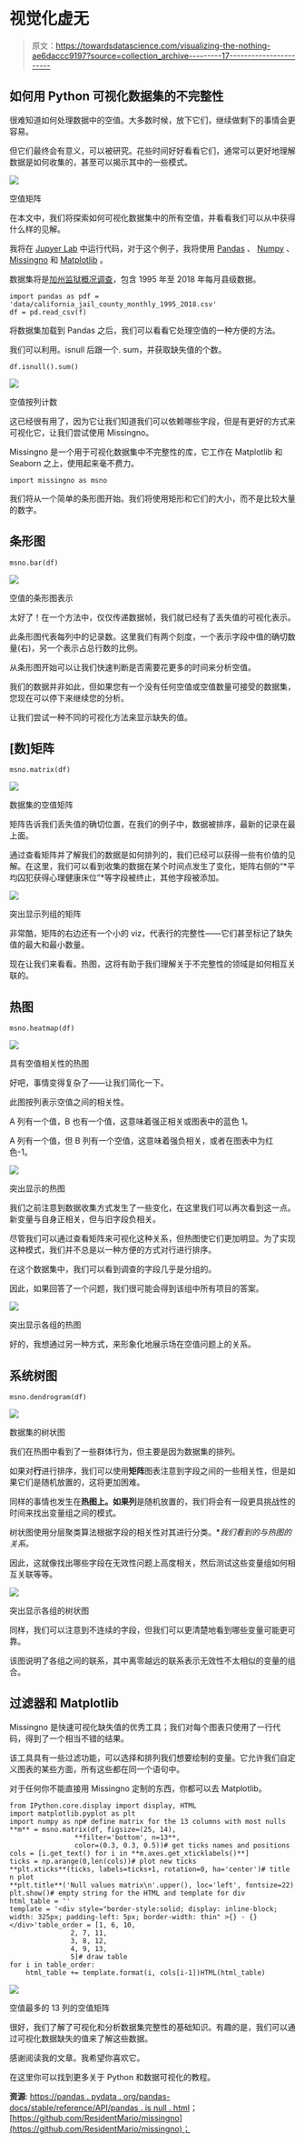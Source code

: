 # 视觉化虚无

> 原文：<https://towardsdatascience.com/visualizing-the-nothing-ae6daccc9197?source=collection_archive---------17----------------------->

## 如何用 Python 可视化数据集的不完整性

很难知道如何处理数据中的空值。大多数时候，放下它们，继续做剩下的事情会更容易。

但它们最终会有意义，可以被研究。花些时间好好看看它们，通常可以更好地理解数据是如何收集的，甚至可以揭示其中的一些模式。

![](img/d9f6cb8bd89bf496657905dec5e96d4c.png)

空值矩阵

在本文中，我们将探索如何可视化数据集中的所有空值，并看看我们可以从中获得什么样的见解。

我将在 [Jupyer Lab](https://jupyterlab.readthedocs.io/en/stable/) 中运行代码，对于这个例子，我将使用 [Pandas](https://pandas.pydata.org/) 、 [Numpy](https://numpy.org/) 、 [Missingno](https://github.com/ResidentMario/missingno) 和 [Matplotlib](https://matplotlib.org/) 。

数据集将是[加州监狱概况调查](https://www.openicpsr.org/openicpsr/project/104560/version/V1/view)，包含 1995 年至 2018 年每月县级数据。

```
import pandas as pdf = 'data/california_jail_county_monthly_1995_2018.csv'
df = pd.read_csv(f)
```

将数据集加载到 Pandas 之后，我们可以看看它处理空值的一种方便的方法。

我们可以利用。isnull 后跟一个. sum，并获取缺失值的个数。

```
df.isnull().sum()
```

![](img/69a0890fcdb249bf562b33993ba33073.png)

空值按列计数

这已经很有用了，因为它让我们知道我们可以依赖哪些字段，但是有更好的方式来可视化它，让我们尝试使用 Missingno。

Missingno 是一个用于可视化数据集中不完整性的库，它工作在 Matplotlib 和 Seaborn 之上，使用起来毫不费力。

```
import missingno as msno
```

我们将从一个简单的条形图开始。我们将使用矩形和它们的大小，而不是比较大量的数字。

## 条形图

```
msno.bar(df)
```

![](img/7ef8feae7eb8b0ae5a7b7cf945f5b98c.png)

空值的条形图表示

太好了！在一个方法中，仅仅传递数据帧，我们就已经有了丢失值的可视化表示。

此条形图代表每列中的记录数。这里我们有两个刻度，一个表示字段中值的确切数量(右)，另一个表示占总行数的比例。

从条形图开始可以让我们快速判断是否需要花更多的时间来分析空值。

我们的数据并非如此，但如果您有一个没有任何空值或空值数量可接受的数据集，您现在可以停下来继续您的分析。

让我们尝试一种不同的可视化方法来显示缺失的值。

## [数]矩阵

```
msno.matrix(df)
```

![](img/fc9794b4a247356cbd533020c4d2a130.png)

数据集的空值矩阵

矩阵告诉我们丢失值的确切位置，在我们的例子中，数据被排序，最新的记录在最上面。

通过查看矩阵并了解我们的数据是如何排列的，我们已经可以获得一些有价值的见解。在这里，我们可以看到收集的数据在某个时间点发生了变化，矩阵右侧的“*平均囚犯获得心理健康床位”*等字段被终止，其他字段被添加。

![](img/48cd0680640efe1399267b72ebdc7fad.png)

突出显示列组的矩阵

非常酷，矩阵的右边还有一个小的 viz，代表行的完整性——它们甚至标记了缺失值的最大和最小数量。

现在让我们来看看。热图，这将有助于我们理解关于不完整性的领域是如何相互关联的。

## 热图

```
msno.heatmap(df)
```

![](img/bb265f9d63feb22812363808dc4c3243.png)

具有空值相关性的热图

好吧，事情变得复杂了——让我们简化一下。

此图按列表示空值之间的相关性。

A 列有一个值，B 也有一个值，这意味着强正相关或图表中的蓝色 1。

A 列有一个值，但 B 列有一个空值，这意味着强负相关，或者在图表中为红色-1。

![](img/d9dbb6f33552fba16b8aaa80163912c4.png)

突出显示的热图

我们之前注意到数据收集方式发生了一些变化，在这里我们可以再次看到这一点。新变量与自身正相关，但与旧字段负相关。

尽管我们可以通过查看矩阵来可视化这种关系，但热图使它们更加明显。为了实现这种模式，我们并不总是以一种方便的方式对行进行排序。

在这个数据集中，我们可以看到调查的字段几乎是分组的。

因此，如果回答了一个问题，我们很可能会得到该组中所有项目的答案。

![](img/e2d4148ed201a4619e6f9a016846d006.png)

突出显示各组的热图

好的，我想通过另一种方式，来形象化地展示场在空值问题上的关系。

## 系统树图

```
msno.dendrogram(df)
```

![](img/4c2029b40c486b690575e071881781ec.png)

数据集的树状图

我们在热图中看到了一些群体行为，但主要是因为数据集的排列。

如果对**行**进行排序，我们可以使用**矩阵**图表注意到字段之间的一些相关性，但是如果它们是随机放置的，这将更加困难。

同样的事情也发生在**热图上。**如果**列**是随机放置的，我们将会有一段更具挑战性的时间来找出变量组之间的模式。

树状图使用分层聚类算法根据字段的相关性对其进行分类。**我们看到的与热图的关系。*

因此，这就像找出哪些字段在无效性问题上高度相关，然后测试这些变量组如何相互关联等等。

![](img/666404b2d7b57091f717f8a97a35f00c.png)

突出显示各组的树状图

同样，我们可以注意到不连续的字段，但我们可以更清楚地看到哪些变量可能更可靠。

该图说明了各组之间的联系，其中离零越远的联系表示无效性不太相似的变量的组合。

## 过滤器和 Matplotlib

Missingno 是快速可视化缺失值的优秀工具；我们对每个图表只使用了一行代码，得到了一个相当不错的结果。

该工具具有一些过滤功能，可以选择和排列我们想要绘制的变量。它允许我们自定义图表的某些方面，所有这些都在同一个语句中。

对于任何你不能直接用 Missingno 定制的东西，你都可以去 Matplotlib。

```
from IPython.core.display import display, HTML
import matplotlib.pyplot as plt
import numpy as np# define matrix for the 13 columns with most nulls
**m** = msno.matrix(df, figsize=(25, 14),
                **filter='bottom', n=13**, 
                color=(0.3, 0.3, 0.5))# get ticks names and positions
cols = [i.get_text() for i in **m.axes.get_xticklabels()**]
ticks = np.arange(0,len(cols))# plot new ticks
**plt.xticks**(ticks, labels=ticks+1, rotation=0, ha='center')# title n plot
**plt.title**('Null values matrix\n'.upper(), loc='left', fontsize=22)
plt.show()# empty string for the HTML and template for div
html_table = ''
template = '<div style="border-style:solid; display: inline-block; width: 325px; padding-left: 5px; border-width: thin" >{} - {}</div>'table_order = [1, 6, 10,
               2, 7, 11,
               3, 8, 12,
               4, 9, 13,
               5]# draw table
for i in table_order:
    html_table += template.format(i, cols[i-1])HTML(html_table)
```

![](img/e0f4050f8f583de1ad921f2d34eb4499.png)

空值最多的 13 列的空值矩阵

很好，我们了解了可视化和分析数据集完整性的基础知识。有趣的是，我们可以通过可视化数据缺失的值来了解这些数据。

感谢阅读我的文章。我希望你喜欢它。

在这里你可以找到更多关于 Python 和数据可视化的教程。

**资源**:
[https://pandas . pydata . org/pandas-docs/stable/reference/API/pandas . is null . html](https://pandas.pydata.org/pandas-docs/stable/reference/api/pandas.isnull.html)；
[https://github.com/ResidentMario/missingno](https://github.com/ResidentMario/missingno)；